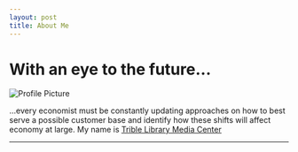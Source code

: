 ```yaml
---
layout: post
title: About Me
---
```


# With an eye to the future... 

![Profile Picture](https://NicholasBranch.github.io/NicholasBranch/images/miniprofile.png)

...every economist must be constantly updating approaches on how to best serve a possible customer base and identify how these shifts will affect economy at large. 
My name is [Trible Library Media Center](https://cnu.libguides.com/mediacenter)

---
